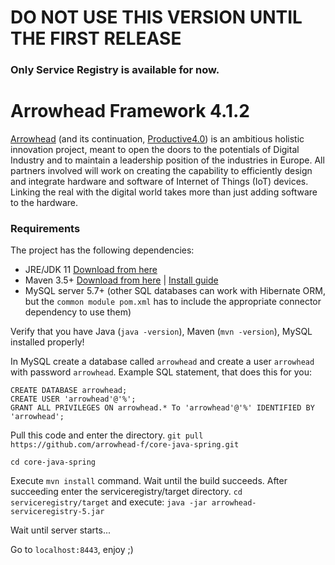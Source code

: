 # DO NOT USE THIS VERSION UNTIL THE FIRST RELEASE

### Only Service Registry is available for now.

# Arrowhead Framework 4.1.2

[Arrowhead](http://www.arrowhead.eu/) (and its continuation, [Productive4.0](https://productive40.eu/)) is an ambitious holistic innovation project,
 meant to open the doors to the potentials of Digital Industry and to maintain a leadership position of the industries in Europe. All partners involved will work on creating the capability to efficiently design and integrate hardware and software of Internet of Things (IoT) devices. Linking the real with the digital world takes more than just adding software to the hardware.
 
### Requirements

The project has the following dependencies:
* JRE/JDK 11 [Download from here](https://www.oracle.com/technetwork/java/javase/downloads/jdk11-downloads-5066655.html)
* Maven 3.5+ [Download from here](http://maven.apache.org/download.cgi) | [Install guide](https://www.baeldung.com/install-maven-on-windows-linux-mac)
* MySQL server 5.7+ (other SQL databases can work with Hibernate ORM, but the `common module pom.xml` has to include the appropriate connector 
dependency to use them)

Verify that you have Java (```java -version```), Maven (```mvn -version```), MySQL installed properly!

In MySQL create a database called `arrowhead` and create a user `arrowhead` with password `arrowhead`. Example SQL statement, that does this for you: 
```
CREATE DATABASE arrowhead;
CREATE USER 'arrowhead'@'%';
GRANT ALL PRIVILEGES ON arrowhead.* To 'arrowhead'@'%' IDENTIFIED BY 'arrowhead';
```
Pull this code and enter the directory. 
```git pull https://github.com/arrowhead-f/core-java-spring.git```


```cd core-java-spring```

Execute ```mvn install``` command. Wait until the build succeeds. 
After succeeding enter the serviceregistry/target directory.
```cd serviceregistry/target```
and execute: ```java -jar arrowhead-serviceregistry-5.jar```

Wait until server starts...

Go to ```localhost:8443```, enjoy ;)



